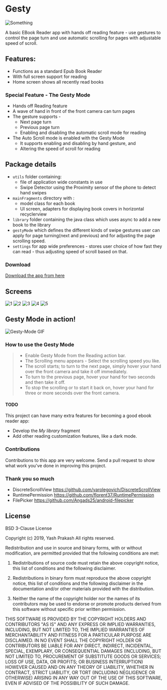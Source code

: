 # Gesty
![Something](https://github.com/yashprakash13/Gesty/blob/master/logo.jpg "Gesty - The Reader")

A basic EBook Reader app with hands off reading feature - use gestures to control the page turn and use automatic scrolling for pages with adjustable speed of scroll.

## Features:
* Functions as a standard Epub Book Reader
* With full screen support for reading
* Home screen shows all recently read books

### Special Feature - The Gesty Mode
* Hands off Reading feature
* A wave of hand in front of the front camera can turn pages
* The gesture supports - 
  * Next page turn
  * Previous page turn
  * Enabling and disabling the automatic scroll mode for reading
* The Auto Scroll mode is enabled with the Gesty Mode
  * It supports enabling and disabling by hand gesture, and
  * Altering the speed of scroll for reading
 
## Package details
* `utils` folder containing:
  - file of application wide constants in use
  - Swipe Detector using the Proximity sensor of the phone to detect hand swipes
* `mainFragments` directory with :
  - model class for each book 
  - UI screen, adapters for displaying book covers in horizontal recyclerview
* `library` folder containing the java class which uses async to add a new book to the library
* `gestyMode` which defines the different kinds of swipe gestures user can apply for page turning(next and previous) and for adjusting the page scrolling speed. 
* `settings` for app wide preferences - stores user choice of how fast they can read - thus adjusting speed of scroll based on that.

### Download
[Download the app from here](https://github.com/yashprakash13/Gesty/releases/download/v1.0/app-release.apk)

## Screens
![1](https://github.com/yashprakash13/Gesty/blob/master/Screenshots/1.png) ![2](https://github.com/yashprakash13/Gesty/blob/master/Screenshots/2.png)
![3](https://github.com/yashprakash13/Gesty/blob/master/Screenshots/3.png)
![4](https://github.com/yashprakash13/Gesty/blob/master/Screenshots/4.png) ![5](https://github.com/yashprakash13/Gesty/blob/master/Screenshots/5.png)

## Gesty Mode in action!
![Gesty-Mode GIF](https://github.com/yashprakash13/Gesty/blob/master/gestymode.gif)

### How to use the Gesty Mode
> * Enable Gesty Mode from the Reading action bar.
> * The Scrolling menu appears - Select the scrolling speed you like.
> * The scroll starts; to turn to the next page, simply hover your hand over the front camera and take it off immediately.
> * To turn to the previous page, hover your hand for two seconds and then take it off.
> * To stop the scrolling or to start it back on, hover your hand for three or more seconds over the front camera.

#### TODO
This project can have many extra features for becoming a good ebook reader app:
* Develop the *My library* fragment
* Add other reading customization features, like a dark mode.

### Contributions
Contributions to this app are very welcome. Send a pull request to show what work you've done in improving this project.

### Thank you so much
* DiscreteScrollView   https://github.com/yarolegovich/DiscreteScrollView
* RuntimePermission    https://github.com/florent37/RuntimePermission
* FilePicker           https://github.com/Angads25/android-filepicker

## License
BSD 3-Clause License

Copyright (c) 2019, Yash Prakash
All rights reserved.

Redistribution and use in source and binary forms, with or without
modification, are permitted provided that the following conditions are met:

1. Redistributions of source code must retain the above copyright notice, this
   list of conditions and the following disclaimer.

2. Redistributions in binary form must reproduce the above copyright notice,
   this list of conditions and the following disclaimer in the documentation
   and/or other materials provided with the distribution.

3. Neither the name of the copyright holder nor the names of its
   contributors may be used to endorse or promote products derived from
   this software without specific prior written permission.

THIS SOFTWARE IS PROVIDED BY THE COPYRIGHT HOLDERS AND CONTRIBUTORS "AS IS"
AND ANY EXPRESS OR IMPLIED WARRANTIES, INCLUDING, BUT NOT LIMITED TO, THE
IMPLIED WARRANTIES OF MERCHANTABILITY AND FITNESS FOR A PARTICULAR PURPOSE ARE
DISCLAIMED. IN NO EVENT SHALL THE COPYRIGHT HOLDER OR CONTRIBUTORS BE LIABLE
FOR ANY DIRECT, INDIRECT, INCIDENTAL, SPECIAL, EXEMPLARY, OR CONSEQUENTIAL
DAMAGES (INCLUDING, BUT NOT LIMITED TO, PROCUREMENT OF SUBSTITUTE GOODS OR
SERVICES; LOSS OF USE, DATA, OR PROFITS; OR BUSINESS INTERRUPTION) HOWEVER
CAUSED AND ON ANY THEORY OF LIABILITY, WHETHER IN CONTRACT, STRICT LIABILITY,
OR TORT (INCLUDING NEGLIGENCE OR OTHERWISE) ARISING IN ANY WAY OUT OF THE USE
OF THIS SOFTWARE, EVEN IF ADVISED OF THE POSSIBILITY OF SUCH DAMAGE.

